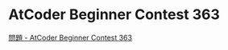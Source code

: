 AtCoder Beginner Contest 363
===

[問題 - AtCoder Beginner Contest 363](https://atcoder.jp/contests/abc363/tasks)

